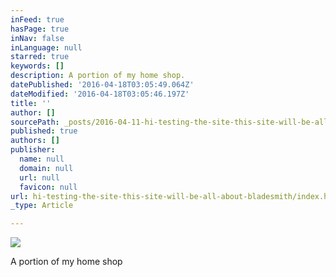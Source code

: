 ```yaml
---
inFeed: true
hasPage: true
inNav: false
inLanguage: null
starred: true
keywords: []
description: A portion of my home shop.
datePublished: '2016-04-18T03:05:49.064Z'
dateModified: '2016-04-18T03:05:46.197Z'
title: ''
author: []
sourcePath: _posts/2016-04-11-hi-testing-the-site-this-site-will-be-all-about-bladesmith.md
published: true
authors: []
publisher:
  name: null
  domain: null
  url: null
  favicon: null
url: hi-testing-the-site-this-site-will-be-all-about-bladesmith/index.html
_type: Article

---
```

![](https://the-grid-user-content.s3-us-west-2.amazonaws.com/b429d384-7b07-4595-96f6-d1803b467b92.jpg)

A portion of my home shop